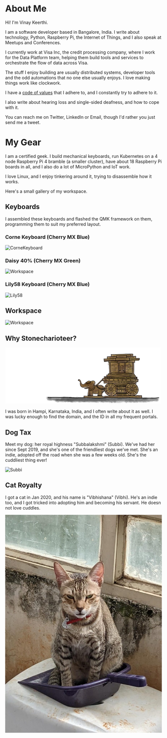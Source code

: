# About Me

Hi! I'm Vinay Keerthi.

I am a software developer based in Bangalore, India. I write about technology,
Python, Raspberry Pi, the Internet of Things, and I also speak at Meetups and
Conferences.

I currently work at Visa Inc, the credit processing company, where I work for
the Data Platform team, helping them build tools and services to orchestrate
the flow of data across Visa.

The stuff I enjoy building are usually distributed systems, developer tools and
the odd automations that no one else usually enjoys. I love making things work
like clockwork.

I have a [code of values](/personal-code) that I adhere to, and I constantly try
to adhere to it.

I also write about hearing loss and single-sided deafness, and how to cope with it.

You can reach me on Twitter, LinkedIn or Email, though I'd rather you just send me a
tweet.

# My Gear

I am a certified geek. I build mechanical keyboards, run Kubernetes on a 4 node
Raspberry Pi 4 bramble (a smaller cluster), have about 18 Raspberry Pi boards
in all, and I also do a lot of MicroPython and IoT work.

I love Linux, and I enjoy tinkering around it, trying to disassemble how it works.

Here's a small gallery of my workspace.

## Keyboards

I assembled these keyboards and flashed the QMK framework on them, programming
them to suit my preferred layout.

### Corne Keyboard (Cherry MX Blue)

![CorneKeyboard](/assets/images/about/corne_keyboard.jpg)

### Daisy 40% (Cherry MX Green)

![Workspace](/assets/images/about/daisy_keyboard.jpg)

### Lily58 Keyboard (Cherry MX Blue)

![Lily58](/assets/images/about/lily58_keyboard.jpeg)

## Workspace

![Workspace](/assets/images/about/workspace.jpeg)

## Why Stonecharioteer?

![Stonecharioteer Logo](/_static/images/logo/stonecharioteer-large.png)

I was born in Hampi, Karnataka, India, and I often write about it as well.  I
was lucky enough to find the domain, and the ID in all my frequent portals.

## Dog Tax

Meet my dog: her royal highness "Subbalakshmi" (Subbi). We've had her since
Sept 2019, and she's one of the friendliest dogs we've met. She's an indie,
adopted off the road when she was a few weeks old. She's the cuddliest thing
ever!

![Subbi](/assets/images/about/subbi.jpg)

## Cat Royalty

I got a cat in Jan 2020, and his name is "Vibhishana" (Vibhi). He's an indie
too, and I got tricked into adopting him and becoming his servant. He doesn not
love cuddles.

![Vibhi](/assets/images/about/vibhi.jpg)
